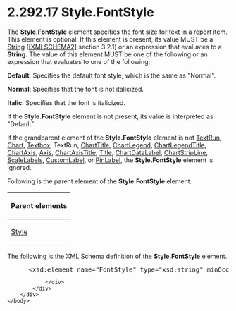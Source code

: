 <html dir="LTR" xmlns:mshelp="http://msdn.microsoft.com/mshelp" xmlns:ddue="http://ddue.schemas.microsoft.com/authoring/2003/5" xmlns:xlink="http://www.w3.org/1999/xlink" xmlns:tool="http://www.microsoft.com/tooltip">
    <head>
        <meta http-equiv="Content-Type" content="text/html; CHARSET=utf-8"></meta>
        <meta name="save" content="history"></meta>
        <title>2.292.17 Style.FontStyle</title>
        <xml>
            <mshelp:toctitle title="2.292.17 Style.FontStyle"></mshelp:toctitle>
            <mshelp:rltitle title="[MS-RDL]: Style.FontStyle"></mshelp:rltitle>
            <mshelp:keyword index="A" term="37cc4f44-56de-4f7c-bcea-7eedf3875098"></mshelp:keyword>
            <mshelp:attr name="DCSext.ContentType" value="open specification"></mshelp:attr>
            <mshelp:attr name="AssetID" value="37cc4f44-56de-4f7c-bcea-7eedf3875098"></mshelp:attr>
            <mshelp:attr name="TopicType" value="kbRef"></mshelp:attr>
            <mshelp:attr name="DCSext.Title" value="[MS-RDL]: Style.FontStyle" />
        </xml>
    </head>
    <body>
        <div id="header">
            <h1 class="heading">2.292.17 Style.FontStyle</h1>
        </div>
        <div id="mainSection">
            <div id="mainBody">
                <div id="allHistory" class="saveHistory"></div>
                <div id="sectionSection0" class="section" name="collapseableSection">
                    

<p>The <b>Style.FontStyle</b> element specifies the font size
for text in a report item. This element is optional. If this element is
present, its value MUST be a <a href="1ed81ef3-a683-45e3-aaad-bd2bbe71bc3d.md">String</a>
(<a href="https://go.microsoft.com/fwlink/?LinkId=90610">[XMLSCHEMA2]</a>
section 3.2.1) or an expression that evaluates to a <b>String</b>. The value of
this element MUST be one of the following or an expression that evaluates to
one of the following:</p>

<p><b>Default</b>: Specifies the default font style,
which is the same as &quot;Normal&quot;.</p>

<p><b>Normal</b>: Specifies that the font is not
italicized.</p>

<p><b>Italic</b>: Specifies that the font is italicized.</p>

<p>If the <b>Style.FontStyle</b> element is not present, its
value is interpreted as &quot;Default&quot;.</p>

<p>If the grandparent element of the <b>Style.FontStyle</b>
element is not <a href="90623d67-443b-4480-9869-e03277a6223a.md">TextRun</a>,
<a href="b0ab5524-7eb2-47a7-a4d3-230f5c8c5526.md">Chart</a>, <a href="469d0032-b5ec-43d9-ab36-d3a88b9cc1f6.md">Textbox</a>, TextRun, <a href="67fc30a5-9c4a-4eaa-aec9-b2f734b240f5.md">ChartTitle</a>, <a href="68a0757c-8f1a-42b9-9473-ccedd40029fb.md">ChartLegend</a>, <a href="f52c13d7-bd88-459b-aa48-9a5201c14004.md">ChartLegendTitle</a>, <a href="0c19f1cb-ef68-4c28-a2d0-8601b7fd0f32.md">ChartAxis</a>, <a href="2bfb943e-7cfe-41c1-baa4-5739a99a341b.md">Axis</a>, <a href="8fde02ea-8499-4f99-a339-840397fd79fc.md">ChartAxisTitle</a>, <a href="ad26c51e-d1ae-4ab1-9324-7bec1efc2ada.md">Title</a>, <a href="cb4e56a8-c079-4788-a576-cec2510f5b96.md">ChartDataLabel</a>, <a href="4b96c12c-5a8d-4335-b76c-da86e7328c63.md">ChartStripLine</a>, <a href="7e678f86-f918-4069-822a-f1324ab0b043.md">ScaleLabels</a>, <a href="519139e8-6188-4286-b148-dfd76a0a6be4.md">CustomLabel</a>, or <a href="8a95fbbe-67d8-418f-8b2c-dc7fb18fdf6b.md">PinLabel</a>, the <b>Style.FontStyle</b>
element is ignored.</p>

<p>Following is the parent element of the <b>Style.FontStyle</b>
element.</p>

<table>
 <thead>
  <tr>
   <th>
   <p>Parent elements</p>
   </th>
  </tr>
 </thead>
 <tr>
  <td>
  <p><a href="ea446209-9c6a-46ce-b472-fae8b8350b37.md">Style</a></p>
  </td>
 </tr>
</table>

<p>The following is the XML Schema definition of the <b>Style.FontStyle</b>
element.</p>

<dl>
<dd>
<div><pre> &lt;xsd:element name=&quot;FontStyle&quot; type=&quot;xsd:string&quot; minOccurs=&quot;0&quot; /&gt;
</pre></div>
</dd></dl>


                </div>
            </div>
        </div>
    </body>
</html>